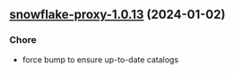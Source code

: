 

## [snowflake-proxy-1.0.13](https://github.com/truecharts/charts/compare/snowflake-proxy-1.0.12...snowflake-proxy-1.0.13) (2024-01-02)

### Chore



- force bump to ensure up-to-date catalogs